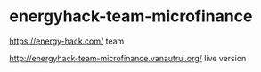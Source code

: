 # energyhack-team-microfinance
https://energy-hack.com/    team

http://energyhack-team-microfinance.vanautrui.org/ live version

